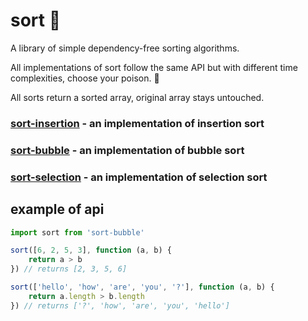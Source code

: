 # sort 🚀
A library of simple dependency-free sorting algorithms.

All implementations of sort follow the same API but with different time complexities, choose your poison. 🍲

All sorts return a sorted array, original array stays untouched.

### [sort-insertion](https://www.npmjs.com/package/sort-insertion) - an implementation of insertion sort
### [sort-bubble](https://www.npmjs.com/package/sort-bubble) - an implementation of bubble sort
### [sort-selection](https://www.npmjs.com/package/sort-selection) - an implementation of selection sort

## example of api
```js
import sort from 'sort-bubble'

sort([6, 2, 5, 3], function (a, b) {
	return a > b
}) // returns [2, 3, 5, 6]

sort(['hello', 'how', 'are', 'you', '?'], function (a, b) {
	return a.length > b.length
}) // returns ['?', 'how', 'are', 'you', 'hello']

```
